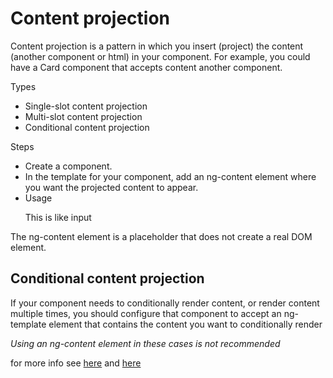 # Content projection

Content projection is a pattern in which you insert (project) the content (another component or html) in your component. 
For example, you could have a Card component that accepts content another component.

Types
* Single-slot content projection
* Multi-slot content projection
* Conditional content projection

Steps
* Create a component.
* In the template for your component, add an ng-content element where you want the projected content to appear.
* Usage 
  <myComponent> <p> This is like input </p> </myComponent>

The ng-content element is a placeholder that does not create a real DOM element. 

## Conditional content projection

If your component needs to conditionally render content, or render content multiple times, 
you should configure that component to accept an ng-template element 
that contains the content you want to conditionally render

_Using an ng-content element in these cases is not recommended_

for more info see [here](https://angular.io/guide/content-projection#conditional-content-projection) and [here](https://medium.com/@pietmichal/angulars-content-projection-trap-and-why-you-should-consider-using-template-outlet-instead-cc3c4cad87c9)

